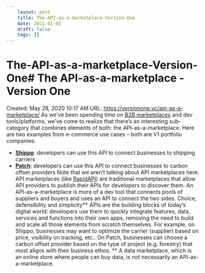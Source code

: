 ```yaml
---
 	layout: post
 	title: The-API-as-a-marketplace-Version-One
 	date: 2021-01-01
 	draft: false
 	tags: []
---
```


# The-API-as-a-marketplace-Version-One# The API-as-a-marketplace - Version One
Created: May 28, 2020 10:17 AM
URL: https://versionone.vc/api-as-a-marketplace/
As we’ve been spending time on [B2B marketplaces](https://versionone.vc/b2b-marketplaces-revisited/) and dev tools/platforms, we’ve come to realize that there’s an interesting sub-category that combines elements of both: the API-as-a-marketplace.
Here are two examples from e-commerce use cases – both are V1 portfolio companies:
- **[Shippo](https://goshippo.com/)**: developers can use this API to connect businesses to shipping carriers
- **[Patch](https://www.usepatch.com/)**: developers can use this API to connect businesses to carbon offset providers
Note that we aren’t talking about API marketplaces here.
API marketplaces (like [RapidAPI](https://rapidapi.com/)) are traditional marketplaces that allow API providers to publish their APIs for developers to discover them.
An API-as-a-marketplace is more of a dev tool that connects pools of suppliers and buyers and uses an API to connect the two sides.
Choice, defensibility and simplicity**
APIs are the building blocks of today’s digital world: developers use them to quickly integrate features, data, services and functions into their own apps, removing the need to build and scale all those elements from scratch themselves.
For example, on Shippo, businesses may want to optimize the carrier (supplier) based on price, visibility on tracking, etc.. On Patch, businesses can choose a carbon offset provider based on the type of project (e.g. forestry) that most aligns with their business ethos.
**
A data marketplace, which is an online store where people can buy data, is not necessarily an API-as-a-marketplace.
